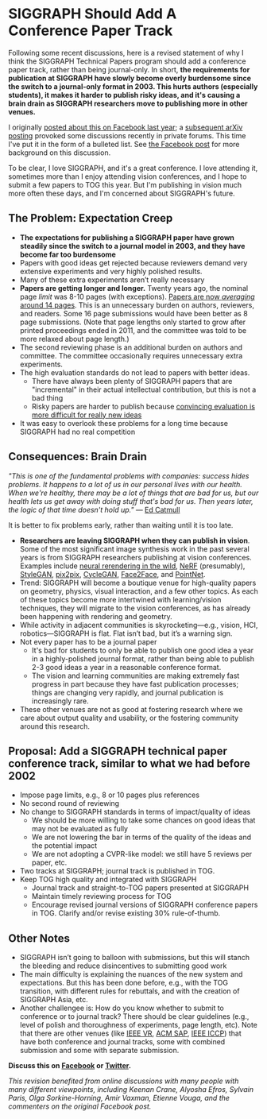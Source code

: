 # SIGGRAPH Should Add A Conference Paper Track

Following some recent discussions, here is a revised statement of why I think the SIGGRAPH Technical Papers program should add a conference paper track, rather than being journal-only. In short, **the requirements for publication at SIGGRAPH have slowly become overly burdensome since the switch to a journal-only format in 2003. This hurts authors (especially students), it makes it harder to publish risky ideas, and it's causing a brain drain as SIGGRAPH researchers move to publishing more in other venues.**

I originally [posted about this on Facebook last year](https://www.facebook.com/aaron.hertzmann/posts/10157508064645802); a [subsequent arXiv posting](https://arxiv.org/abs/1911.09197) provoked some discussions recently in private forums. This time I've put it in the form of a bulleted list. See [the Facebook post](https://www.facebook.com/aaron.hertzmann/posts/10157508064645802) for more background on this discussion.

To be clear, I love SIGGRAPH, and it's a great conference. I love attending it, sometimes more than I enjoy attending vision conferences, and I hope to submit a few papers to TOG this year. But I'm publishing in vision much more often these days, and I'm concerned about SIGGRAPH's future. 


The Problem: Expectation Creep
--------------------------

* **The expectations for publishing a SIGGRAPH paper have grown steadily since the switch to a journal model in 2003, and they have become far too burdensome**
* Papers with good ideas get rejected because reviewers demand very extensive experiments and very highly polished results.
* Many of these extra experiments aren’t really necessary
* **Papers are getting longer and longer.**  Twenty years ago, the nominal page _limit_ was 8-10 pages (with exceptions). [Papers are now _averaging_ around 14 pages](https://twitter.com/_AlecJacobson/status/1259526238378561536). This is an unnecessary burden on authors, reviewers, and readers. Some 16 page submissions would have been better as 8 page submissions. (Note that page lengths only started to grow after printed proceedings ended in 2011, and the committee was told to be more relaxed about page length.)
* The second reviewing phase is an additional burden on authors and committee. The committee occasionally requires unnecessary extra experiments. 
* The high evaluation standards do not lead to papers with better ideas. 
	* There have always been plenty of SIGGRAPH papers that are "incremental" in their actual intellectual contribution, but this is not a bad thing
	* Risky papers are harder to publish because [convincing evaluation is more difficult for really new ideas](https://www.billbuxton.com/usabilityHarmful.pdf)
* It was easy to overlook these problems for a long time because SIGGRAPH had no real competition

Consequences: Brain Drain
--------------------------

_"This is one of the fundamental problems with companies: success hides problems. It happens to a lot of us in our personal lives with our health. When we're healthy, there may be a lot of things that are bad for us, but our health lets us get away with doing stuff that's bad for us. Then years later, the logic of that time doesn't hold up."_ — [Ed Catmull](https://youtu.be/k2h2lvhzMDc?t=801)

It is better to fix problems early, rather than waiting until it is too late.
* **Researchers are leaving SIGGRAPH when they can publish in vision**. Some of the most significant image synthesis work in the past several years is from SIGGRAPH researchers publishing at vision conferences.  Examples include [neural rerendering in the wild](https://moustafameshry.github.io/neural_rerendering_in_the_wild/), [NeRF](http://www.matthewtancik.com/nerf) (presumably), [StyleGAN](https://github.com/NVlabs/stylegan), [pix2pix](https://phillipi.github.io/pix2pix/), [CycleGAN](https://junyanz.github.io/CycleGAN/), [Face2Face](http://www.niessnerlab.org/projects/thies2016face.html), and [PointNet](http://stanford.edu/~rqi/pointnet/).  
* Trend: SIGGRAPH will become a boutique venue for high-quality papers on geometry, physics, visual interaction, and a few other topics. As each of these topics become more intertwined with learning/vision techniques, they will migrate to the vision conferences, as has already been happening with rendering and geometry.
* While activity in adjacent communities is skyrocketing—e.g., vision, HCI, robotics—SIGGRAPH is flat. Flat isn’t bad, but it’s a warning sign.
* Not every paper has to be a journal paper
	* It's bad for students to only be able to publish one good idea a year in a highly-polished journal format, rather than being able to publish 2-3 good ideas a year in a reasonable conference format.
	* The vision and learning communities are making extremely fast progress in part because they have fast publication processes; things are changing very rapidly, and journal publication is increasingly rare.
* These other venues are not as good at fostering research where we care about output quality and usability, or the fostering community around this research.

Proposal: Add a SIGGRAPH technical paper conference track, similar to what we had before 2002
--------------------------

* Impose page limits, e.g., 8 or 10 pages plus references
* No second round of reviewing
* No change to SIGGRAPH standards in terms of impact/quality of ideas
    * We should be more willing to take some chances on good ideas that may not be evaluated as fully
    * We are not lowering the bar in terms of the quality of the ideas and the potential impact
    * We are not adopting a CVPR-like model: we still have 5 reviews per paper, etc.
* Two tracks at SIGGRAPH; journal track is published in TOG. 
* Keep TOG high quality and integrated with SIGGRAPH
    * Journal track and straight-to-TOG papers presented at SIGGRAPH
    * Maintain timely reviewing process for TOG
    * Encourage revised journal versions of SIGGRAPH conference papers in TOG. Clarify and/or revise existing 30% rule-of-thumb.

Other Notes
--------------------------

* SIGGRAPH isn’t going to balloon with submissions, but this will stanch the bleeding and reduce disincentives to submitting good work
* The main difficulty is explaining the nuances of the new system and expectations. But this has been done before, e.g., with the TOG transition, with different rules for rebuttals, and with the creation of SIGGRAPH Asia, etc.
* Another challengee is: How do you know whether to submit to conference or to journal track? There should be clear guidelines (e.g., level of polish and thoroughness of experiments, page length, etc). Note that there are other venues (like [IEEE VR](http://ieeevr.org/2019/), [ACM SAP](https://sap.acm.org/2020/), [IEEE ICCP](https://iccp2020.engr.wustl.edu/)) that have both conference and journal tracks, some with combined submission and some with separate submission.

**Discuss this on [Facebook](https://www.facebook.com/aaron.hertzmann/posts/10158397419855802) or [Twitter](https://twitter.com/AaronHertzmann/status/1259161919518150663?s=20).**


_This revision benefited from online discussions with many people with many different viewpoints, including Keenan Crane, Alyosha Efros, Sylvain Paris, Olga Sorkine-Horning, Amir Vaxman, Etienne Vouga, and the commenters on the original Facebook post._
